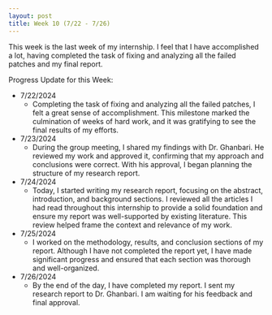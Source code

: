```yaml
---
layout: post
title: Week 10 (7/22 - 7/26)
---
```


This week is the last week of my internship. I feel that I have accomplished a lot, having completed the task of fixing and analyzing all the failed patches and my final report. 

Progress Update for this Week:

  - 7/22/2024
      - Completing the task of fixing and analyzing all the failed patches, I felt a great sense of accomplishment. This milestone marked the culmination of weeks of hard work, and it was gratifying to see the final results of my efforts. 
  - 7/23/2024
      - During the group meeting, I shared my findings with Dr. Ghanbari.  He reviewed my work and approved it, confirming that my approach and conclusions were correct. With his approval, I began planning the structure of my research report.
  - 7/24/2024
      - Today, I started writing my research report, focusing on the abstract, introduction, and background sections.  I reviewed all the articles I had read throughout this internship to provide a solid foundation and ensure my report was well-supported by existing literature.  This review helped frame the context and relevance of my work. 
  - 7/25/2024
      - I worked on the methodology, results, and conclusion sections of my report. Although I have not completed the report yet, I have made significant progress and ensured that each section was thorough and well-organized.
  - 7/26/2024
      - By the end of the day, I have completed my report.  I sent my research report to Dr. Ghanbari.  I am waiting for his feedback and final approval.   
